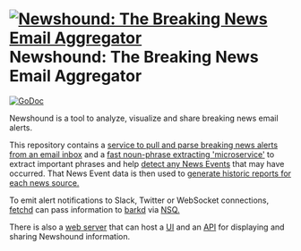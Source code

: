 [![Newshound: The Breaking News Email Aggregator](https://raw.githubusercontent.com/jprobinson/newshound/master/web/frontend/app/images/newshound_logo.png)](http://newshound.jprbnsn.com)
Newshound: The Breaking News Email Aggregator
=========
[![GoDoc](https://godoc.org/github.com/jprobinson/newshound?status.svg)](https://godoc.org/github.com/jprobinson/newshound)

Newshound is a tool to analyze, visualize and share breaking news email alerts.

This repository contains a [service to pull and parse breaking news alerts from an email inbox](https://github.com/jprobinson/newshound/tree/master/fetch) and a [fast noun-phrase extracting 'microservice'](https://github.com/jprobinson/newshound/tree/master/lib/np_extractor) to extract important phrases and help [detect any News Events](https://github.com/jprobinson/newshound/tree/master/common.go#L124) that may have occurred. That News Event data is then used to [generate historic reports for each news source.](https://github.com/jprobinson/newshound/blob/master/fetch/mapreduce.go) 

To emit alert notifications to Slack, Twitter or WebSocket connections, [fetchd](https://github.com/jprobinson/newshound/tree/master/fetch/fetchd) can pass information to [barkd](https://github.com/jprobinson/newshound/tree/master/bark/barkd) via [NSQ.](http://nsq.io/) 

There is also a [web server](https://github.com/jprobinson/newshound/tree/master/web/webserver) that can host a [UI](https://github.com/jprobinson/newshound/tree/master/web/frontend) and an [API](https://github.com/jprobinson/newshound/tree/master/web/webserver/api) for displaying and sharing Newshound information. 
